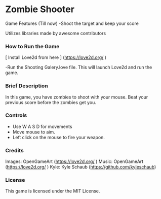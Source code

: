 # Zombie Shooter

Game Features (Till now)
-Shoot the target and keep your score

Utilizes libraries made by awesome contributors

### How to Run the Game

[ Install Love2d from here ] (https://love2d.org/ )

-Run the Shooting Galery.love file. This will launch Love2d and run the game.

### Brief Description
In this game, you have zombies to shoot with your mouse. Beat your previous score before the zombies get you.

### Controls
- Use W A S D for movements
- Move mouse to aim.
- Left click on the mouse to fire your weapon.


### Credits
Images: OpenGameArt (https://love2d.org/ )
Music: OpenGameArt (https://love2d.org/ )
Kyle: Kyle Schaub (https://github.com/kyleschaub)

### License
This game is licensed under the MIT License.
